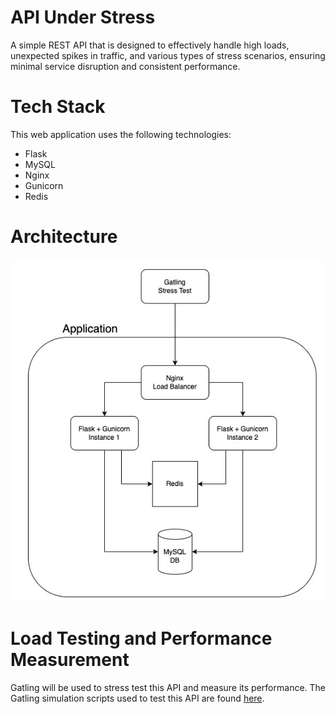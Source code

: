 # API Under Stress
A simple REST API that is designed to effectively handle high loads, unexpected
spikes in traffic, and various types of stress scenarios, ensuring minimal service
disruption and consistent performance. 

# Tech Stack
This web application uses the following technologies:
- Flask
- MySQL
- Nginx
- Gunicorn
- Redis

# Architecture
![alt text](./images/image-2.jpg)

# Load Testing and Performance Measurement
Gatling will be used to stress test this API and measure its performance. The Gatling simulation scripts used to test this API are found [here](https://github.com/rwkliu/Eng_lab_3_Gatling/tree/main/gatling_testing_v1).
